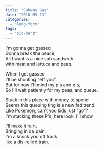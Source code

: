 ```yaml
---
title: "Subway Gas"
date: "2016-09-13"
categories: 
  - "long-form"
tags: 
  - "sic-barz"
---
```


I'm gonna get gassed  
Gonna break the peace,  
All I want is a nice sub sandwich  
with meat and lettuce and peas.

When I get gassed  
I'll be shouting "eff you".  
But for now I'll mind my p's and q's,  
So I'll wait patiently for my peas, and queue.

Stuck in this place with money to spend  
Seems this queuing ting is a new fad trend.  
Like Pokemon, can't you kids just "go"?  
I'm stacking these P's; here look, I'll show

I'll make it rain,  
Bringing in da pain.  
I'm a knock you off track  
like a dis-railed train.
